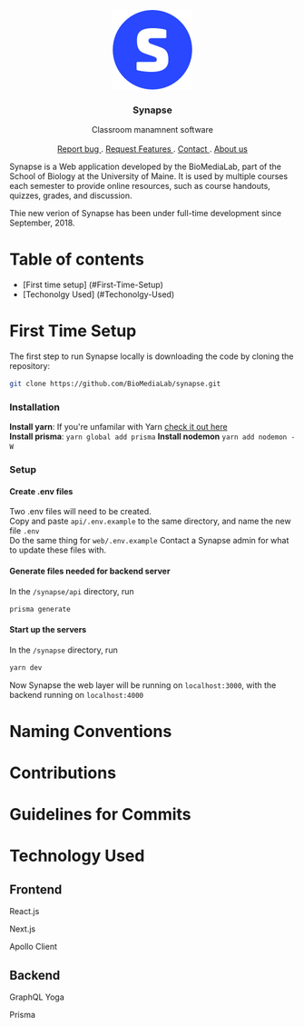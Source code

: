 <p align="center">
    <img src="./web/static/synapse-icon@2x.png" alt="synapse logo">
    <h3 align="center">Synapse</h3>
 

  <p align="center">
    Classroom manamnent software
    <br>
    <br>
        <a href="https://github.com/BioMediaLab/synapse/issues/new"> Report bug </a>
        .
        <a href="https://github.com/BioMediaLab/synapse/issues/new"> Request Features </a>
        .
        <a href="/"> Contact </a>
        .
        <a href="https://www.biomedialab.net/"> About us </a>
  </p>
</p>


Synapse is a Web application developed by the BioMediaLab, part of the School of Biology at the University of Maine. It is used by multiple courses each semester to provide online resources, such as course handouts, quizzes, grades, and discussion.

Thie new verion of Synapse has been under full-time development since September, 2018.

# Table of contents

- [First time setup] (#First-Time-Setup)
- [Techonolgy Used] (#Techonolgy-Used)


# First Time Setup

The first step to run Synapse locally is downloading the code by cloning the repository:

```sh
git clone https://github.com/BioMediaLab/synapse.git
```

### Installation

**Install yarn**: If you're unfamilar with Yarn [check it out here](https://yarnpkg.com/en/)   
**Install prisma**: `yarn global add prisma`
**Install nodemon** `yarn add nodemon -W`

### Setup

#### Create .env files

Two .env files will need to be created.  
Copy and paste `api/.env.example` to the same directory, and name the new file `.env`  
Do the same thing for `web/.env.example`
Contact a Synapse admin for what to update these files with.

#### Generate files needed for backend server

In the `/synapse/api` directory, run

```sh
prisma generate
```

#### Start up the servers

In the `/synapse` directory, run

```sh
yarn dev
```

Now Synapse the web layer will be running on `localhost:3000`, with the backend running on `localhost:4000`


# Naming Conventions

# Contributions

# Guidelines for Commits

# Technology Used

## Frontend

React.js

Next.js 

Apollo Client

## Backend

GraphQL Yoga

Prisma
